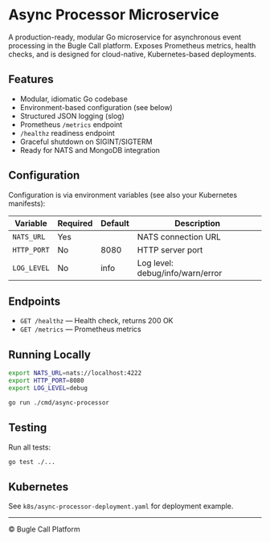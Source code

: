 # Async Processor Microservice

A production-ready, modular Go microservice for asynchronous event processing in the Bugle Call platform. Exposes Prometheus metrics, health checks, and is designed for cloud-native, Kubernetes-based deployments.

## Features
- Modular, idiomatic Go codebase
- Environment-based configuration (see below)
- Structured JSON logging (slog)
- Prometheus `/metrics` endpoint
- `/healthz` readiness endpoint
- Graceful shutdown on SIGINT/SIGTERM
- Ready for NATS and MongoDB integration

## Configuration
Configuration is via environment variables (see also your Kubernetes manifests):

| Variable    | Required | Default | Description                 |
|-------------|----------|---------|-----------------------------|
| `NATS_URL`  | Yes      |         | NATS connection URL         |
| `HTTP_PORT` | No       | 8080    | HTTP server port            |
| `LOG_LEVEL` | No       | info    | Log level: debug/info/warn/error |

## Endpoints
- `GET /healthz` — Health check, returns 200 OK
- `GET /metrics` — Prometheus metrics

## Running Locally
```sh
export NATS_URL=nats://localhost:4222
export HTTP_PORT=8080
export LOG_LEVEL=debug

go run ./cmd/async-processor
```

## Testing
Run all tests:
```sh
go test ./...
```

## Kubernetes
See `k8s/async-processor-deployment.yaml` for deployment example.

---

© Bugle Call Platform
